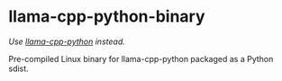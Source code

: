 # llama-cpp-python-binary

*Use [llama-cpp-python](https://github.com/abetlen/llama-cpp-python) instead.*

Pre-compiled Linux binary for llama-cpp-python packaged as a Python sdist.